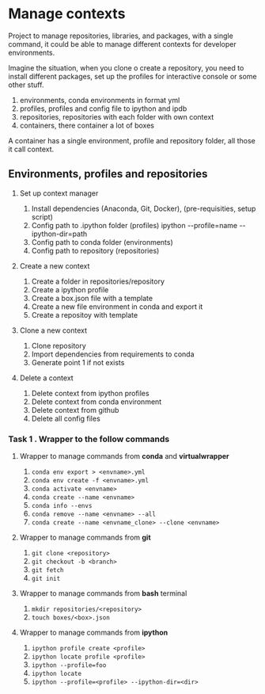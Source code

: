 # Manage contexts

Project to manage repositories, libraries, and packages, with a single command, it could be able to manage different contexts for developer environments.

Imagine the situation, when you clone o create a repository, you need to install different packages, set up the profiles
for interactive console or some other stuff.

1. environments, conda environments in format yml
2. profiles, profiles and config file to ipython and ipdb
3. repositories, repositories with each folder with own context
4. containers, there container a lot of boxes

A container has a single environment, profile and repository folder, all those it call context.

## Environments, profiles and repositories

1. Set up context manager
   1. Install dependencies (Anaconda, Git, Docker), (pre-requisities, setup script)
   2. Config path to .ipython folder (profiles) ipython --profile=name --ipython-dir=path
   3. Config path to conda folder (environments)
   4. Config path to repository (repositories)

2. Create a new context
   1. Create a folder in repositories/repository
   2. Create a ipython profile
   3. Create a box.json file with a template
   4. Create a new file environment in conda and export it
   5. Create a repositoy with template

3. Clone a new context
   1. Clone repository
   2. Import dependencies from requirements to conda
   3. Generate point 1 if not exists

4. Delete a context
   1. Delete context from ipython profiles
   2. Delete context from conda environment
   3. Delete context from github
   4. Delete all config files

### Task 1 . Wrapper to the follow commands

1. Wrapper to manage commands from **conda** and **virtualwrapper**
   1. `conda env export > <envname>.yml`
   2. `conda env create -f <envname>.yml`
   3. `conda activate <envname>`
   4. `conda create --name <envname>`
   5. `conda info --envs`
   6. `conda remove --name <envname> --all`
   7. `conda create --name <envname_clone> --clone <envname>`

2. Wrapper to manage commands from **git**
   1. `git clone <repository>`
   2. `git checkout -b <branch>`
   3. `git fetch`
   4. `git init`

3. Wrapper to manage commands from **bash** terminal
   1. `mkdir repositories/<repository>`
   2. `touch boxes/<box>.json`

4. Wrapper to manage commands from **ipython**
   1. `ipython profile create <profile>`
   2. `ipython locate profile <profile>`
   3. `ipython --profile=foo`
   4. `ipython locate`
   5. `ipython --profile=<profile> --ipython-dir=<dir>`
